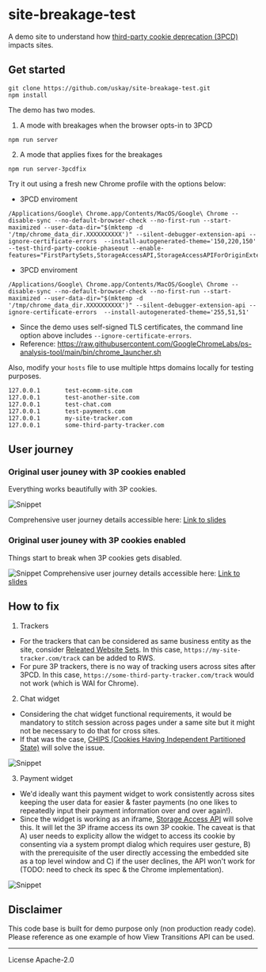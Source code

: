 # site-breakage-test

A demo site to understand how [third-party cookie deprecation (3PCD)](https://developers.google.com/privacy-sandbox/3pcd) impacts sites.

## Get started

```
git clone https://github.com/uskay/site-breakage-test.git
npm install
```

The demo has two modes.

1. A mode with breakages when the browser opts-in to 3PCD
```
npm run server
```

2. A mode that applies fixes for the breakages
```
npm run server-3pcdfix
```

Try it out using a fresh new Chrome profile with the options below:
- 3PCD enviroment

```
/Applications/Google\ Chrome.app/Contents/MacOS/Google\ Chrome --disable-sync --no-default-browser-check --no-first-run --start-maximized --user-data-dir="$(mktemp -d '/tmp/chrome_data_dir.XXXXXXXXXX')" --silent-debugger-extension-api --ignore-certificate-errors  --install-autogenerated-theme='150,220,150'  --test-third-party-cookie-phaseout --enable-features="FirstPartySets,StorageAccessAPI,StorageAccessAPIForOriginExtension,PageInfoCookiesSubpage,PrivacySandboxFirstPartySetsUI,TpcdMetadataGrants,TpcdSupportSettings,TpcdHeuristicsGrants:TpcdReadHeuristicsGrants/true/TpcdWritePopupCurrentInteractionHeuristicsGrants/30d/TpcdBackfillPopupHeuristicsGrants/30d/TpcdPopupHeuristicEnableForIframeInitiator/all/TpcdWriteRedirectHeuristicGrants/15m/TpcdRedirectHeuristicRequireABAFlow/true/TpcdRedirectHeuristicRequireCurrentInteraction/true"
```

- 3PCD enviroment

```
/Applications/Google\ Chrome.app/Contents/MacOS/Google\ Chrome --disable-sync --no-default-browser-check --no-first-run --start-maximized --user-data-dir="$(mktemp -d '/tmp/chrome_data_dir.XXXXXXXXXX')" --silent-debugger-extension-api --ignore-certificate-errors  --install-autogenerated-theme='255,51,51'
```

* Since the demo uses self-signed TLS certificates, the command line option above includes `--ignore-certificate-errors`.
* Reference: https://raw.githubusercontent.com/GoogleChromeLabs/ps-analysis-tool/main/bin/chrome_launcher.sh

Also, modify your `hosts` file to use multiple https domains locally for testing purposes.
```
127.0.0.1       test-ecomm-site.com
127.0.0.1       test-another-site.com
127.0.0.1       test-chat.com
127.0.0.1       test-payments.com
127.0.0.1       my-site-tracker.com
127.0.0.1       some-third-party-tracker.com
```
## User journey
### Original user jouney with 3P cookies enabled
Everything works beautifully with 3P cookies.

![Snippet](https://cdn.glitch.global/d1d49b49-541b-4e26-8cd5-f7fa3a45e1aa/Screenshot%202024-05-17%20at%2015.24.43.png?v=1715927093096)

Comprehensive user journey details accessible here: [Link to slides](https://docs.google.com/presentation/d/e/2PACX-1vQBl7SyHV3J_fu9JhRk9sMvu3ayV1guSnenFR8hliTpMA_bk6YAeumPs2nCkB122X8Ysoo1B61SWINz/pub?start=false&loop=false&delayms=3000)

### Original user jouney with 3P cookies enabled
Things start to break when 3P cookies gets disabled.

![Snippet](https://cdn.glitch.global/d1d49b49-541b-4e26-8cd5-f7fa3a45e1aa/Screenshot%202024-05-17%20at%2015.47.36.png?v=1715928481915)
Comprehensive user journey details accessible here: [Link to slides](https://docs.google.com/presentation/d/e/2PACX-1vQBl7SyHV3J_fu9JhRk9sMvu3ayV1guSnenFR8hliTpMA_bk6YAeumPs2nCkB122X8Ysoo1B61SWINz/pub?start=false&loop=false&delayms=3000#slide=id.g2ddcd3e2fe5_0_117)

## How to fix
1. Trackers
- For the trackers that can be considered as same business entity as the site, consider [Releated Website Sets](https://developers.google.com/privacy-sandbox/3pcd/related-website-sets). In this case, `https://my-site-tracker.com/track` can be added to RWS.
- For pure 3P trackers, there is no way of tracking users across sites after 3PCD. In this case, `https://some-third-party-tracker.com/track` would not work (which is WAI for Chrome).

2. Chat widget
- Considering the chat widget functional requirements, it would be mandatory to stitch session across pages under a same site but it might not be necessary to do that for cross sites.
- If that was the case, [CHIPS (Cookies Having Independent Partitioned State)](https://developers.google.com/privacy-sandbox/3pcd/chips) will solve the issue.

![Snippet](https://cdn.glitch.global/d1d49b49-541b-4e26-8cd5-f7fa3a45e1aa/Screenshot%202024-05-17%20at%2015.59.47.png?v=1715929199245)

3. Payment widget
- We'd ideally want this payment widget to work consistently across sites keeping the user data for easier & faster payments (no one likes to repeatedly input their payment information over and over again!).
- Since the widget is working as an iframe, [Storage Access API](https://developers.google.com/privacy-sandbox/3pcd/storage-access-api) will solve this. It will let the 3P iframe access its own 3P cookie. The caveat is that A) user needs to explicity allow the widget to access its cookie by consenting via a system prompt dialog which requires user gesture, B) with the prerequisite of the user directly accessing the embedded site as a top level window and C) if the user declines, the API won't work for (TODO: need to check its spec & the Chrome implementation).

![Snippet](https://cdn.glitch.global/d1d49b49-541b-4e26-8cd5-f7fa3a45e1aa/Screenshot%202024-05-17%20at%2016.20.31.png?v=1715930448796)

## Disclaimer
This code base is built for demo purpose only (non production ready code). Please reference as one example of how View Transitions API can be used.

---

License Apache-2.0
